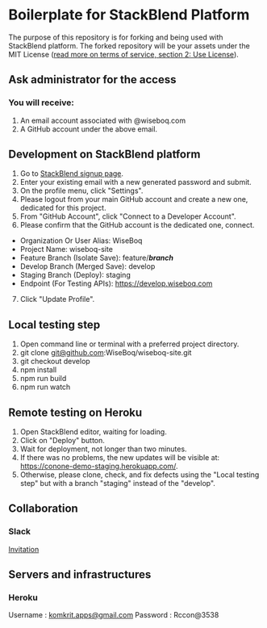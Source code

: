 # Boilerplate for StackBlend Platform

The purpose of this repository is for forking and being used with StackBlend platform. The forked repository will be your assets under the MIT License ([read more on terms of service, section 2: Use License](https://www.softenstorm.com/stackblend-policy-and-terms)).

## Ask administrator for the access
### You will receive:
1. An email account associated with @wiseboq.com
2. A GitHub account under the above email.

## Development on StackBlend platform
1. Go to [StackBlend signup page](https://staging.stackblend.com/).
2. Enter your existing email with a new generated password and submit.
3. On the profile menu, click "Settings".
4. Please logout from your main GitHub account and create a new one, dedicated for this project.
5. From "GitHub Account", click "Connect to a Developer Account".
6. Please confirm that the GitHub account is the dedicated one, connect.
  - Organization Or User Alias: WiseBoq
  - Project Name: wiseboq-site
  - Feature Branch (Isolate Save): feature/___branch___
  - Develop Branch (Merged Save): develop
  - Staging Branch (Deploy): staging
  - Endpoint (For Testing APIs): https://develop.wiseboq.com
7. Click "Update Profile".

## Local testing step
1. Open command line or terminal with a preferred project directory.
2. git clone git@github.com:WiseBoq/wiseboq-site.git
3. git checkout develop
4. npm install
5. npm run build
6. npm run watch

## Remote testing on Heroku
1. Open StackBlend editor, waiting for loading.
2. Click on "Deploy" button.
3. Wait for deployment, not longer than two minutes.
4. If there was no problems, the new updates will be visible at: https://conone-demo-staging.herokuapp.com/.
5. Otherwise, please clone, check, and fix defects using the "Local testing step" but with a branch "staging" instead of the "develop".

## Collaboration
### Slack
[Invitation](https://join.slack.com/t/softenstorm/shared_invite/zt-fm08d9tc-juhyX_9~ACTPVzhcfXcT8A)

## Servers and infrastructures
### Heroku
Username : komkrit.apps@gmail.com
Password : Rccon@3538
